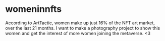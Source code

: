 # womeninnfts
According to ArtTactic, women make up just 16% of the NFT art market, over the last 21 months. I want to make a photography project to show this women and get the interest of more women joining the metaverse. &lt;3 
